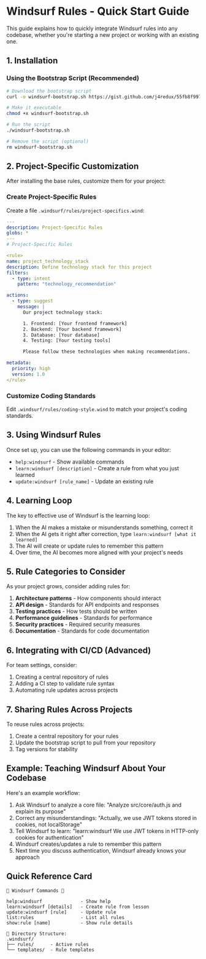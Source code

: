 # Windsurf Rules - Quick Start Guide

This guide explains how to quickly integrate Windsurf rules into any codebase, whether you're starting a new project or working with an existing one.

## 1. Installation

### Using the Bootstrap Script (Recommended)

```bash
# Download the bootstrap script
curl -o windsurf-bootstrap.sh https://gist.github.com/j4redux/55fb8f9973c9d0adc56070c8f868cb79/raw/4acfe55d74b365097542a10f3f2531ce7e2f6f02/windsurf-bootstrap.sh

# Make it executable
chmod +x windsurf-bootstrap.sh

# Run the script
./windsurf-bootstrap.sh

# Remove the script (optional)
rm windsurf-bootstrap.sh
```

## 2. Project-Specific Customization

After installing the base rules, customize them for your project:

### Create Project-Specific Rules

Create a file `.windsurf/rules/project-specifics.wind`:

```yaml
---
description: Project-Specific Rules
globs: *
---
# Project-Specific Rules

<rule>
name: project_technology_stack
description: Define technology stack for this project
filters:
  - type: intent
    pattern: "technology_recommendation"

actions:
  - type: suggest
    message: |
      Our project technology stack:

      1. Frontend: [Your frontend framework]
      2. Backend: [Your backend framework]
      3. Database: [Your database]
      4. Testing: [Your testing tools]

      Please follow these technologies when making recommendations.

metadata:
  priority: high
  version: 1.0
</rule>
```

### Customize Coding Standards

Edit `.windsurf/rules/coding-style.wind` to match your project's coding standards.

## 3. Using Windsurf Rules

Once set up, you can use the following commands in your editor:

- `help:windsurf` - Show available commands
- `learn:windsurf [description]` - Create a rule from what you just learned
- `update:windsurf [rule_name]` - Update an existing rule

## 4. Learning Loop

The key to effective use of Windsurf is the learning loop:

1. When the AI makes a mistake or misunderstands something, correct it
2. When the AI gets it right after correction, type `learn:windsurf [what it learned]`
3. The AI will create or update rules to remember this pattern
4. Over time, the AI becomes more aligned with your project's needs

## 5. Rule Categories to Consider

As your project grows, consider adding rules for:

1. **Architecture patterns** - How components should interact
2. **API design** - Standards for API endpoints and responses
3. **Testing practices** - How tests should be written
4. **Performance guidelines** - Standards for performance
5. **Security practices** - Required security measures
6. **Documentation** - Standards for code documentation

## 6. Integrating with CI/CD (Advanced)

For team settings, consider:

1. Creating a central repository of rules
2. Adding a CI step to validate rule syntax
3. Automating rule updates across projects

## 7. Sharing Rules Across Projects

To reuse rules across projects:

1. Create a central repository for your rules
2. Update the bootstrap script to pull from your repository
3. Tag versions for stability

## Example: Teaching Windsurf About Your Codebase

Here's an example workflow:

1. Ask Windsurf to analyze a core file: "Analyze src/core/auth.js and explain its purpose"
2. Correct any misunderstandings: "Actually, we use JWT tokens stored in cookies, not localStorage"
3. Tell Windsurf to learn: "learn:windsurf We use JWT tokens in HTTP-only cookies for authentication"
4. Windsurf creates/updates a rule to remember this pattern
5. Next time you discuss authentication, Windsurf already knows your approach

## Quick Reference Card

```
🌊 Windsurf Commands 🌊

help:windsurf              - Show help
learn:windsurf [details]   - Create rule from lesson
update:windsurf [rule]     - Update rule
list:rules                 - List all rules
show:rule [name]           - Show rule details

📂 Directory Structure:
.windsurf/
├── rules/      - Active rules
└── templates/  - Rule templates
```
